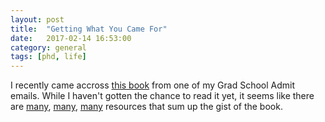 ```yaml
---
layout: post
title:  "Getting What You Came For"
date:   2017-02-14 16:53:00
category: general
tags: [phd, life]
---
```



I recently came accross [this book](https://www.amazon.com/Getting-What-You-Came-Students/dp/0374524777) from one of my Grad School Admit emails. While I haven't gotten the chance to read it yet, it seems like there are [many](https://www.med.upenn.edu/bgs/documents/HowtoSurviveGradSchool_JM8_24_15.pdf), [many](http://jodischneider.com/slides/nuig-induction-day-2010-10-21.pdf), [many](https://grad.ncsu.edu/wp-content/uploads/2016/01/The-University-of-Michigans-Guide-for-Graduate-Students.pdf) resources that sum up the gist of the book. 

